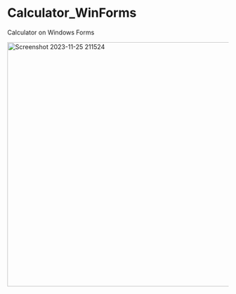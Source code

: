 # Calculator_WinForms
Calculator on Windows Forms
<p></p>
<img width="557" alt="Screenshot 2023-11-25 211524" src="https://github.com/ROSTOCHEK11/Calculator_WinForms/assets/113441489/2479697d-fbfa-4c64-ba58-05781c8eeef4">
